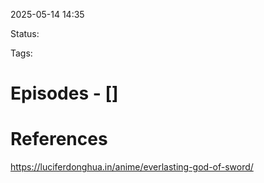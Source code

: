 
2025-05-14 14:35


Status:

Tags:

# Episodes - []


# References





https://luciferdonghua.in/anime/everlasting-god-of-sword/